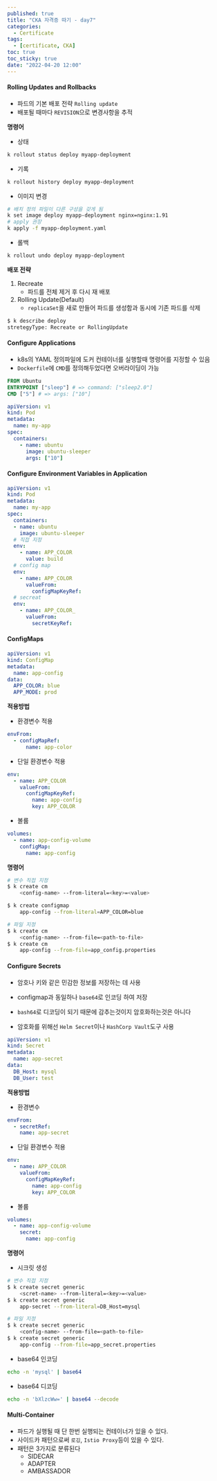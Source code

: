 ```yaml
---
published: true
title: "CKA 자격증 따기 - day7"
categories:
  - Certificate
tags:
  - [certificate, CKA]
toc: true
toc_sticky: true
date: "2022-04-20 12:00"
---
```


#### Rolling Updates and Rollbacks

- 파드의 기본 배포 전략 `Rolling update`
- 배포될 때마다 `REVISION`으로 변경사항을 추적

**명령어**

- 상태

```bash
k rollout status deploy myapp-deployment
```

- 기록

```bash
k rollout history deploy myapp-deployment
```

- 이미지 변경

```bash
# 배치 정의 파일이 다른 구성을 갖게 됨
k set image deploy myapp-deployment nginx=nginx:1.91
# apply 권장
k apply -f myapp-deployment.yaml
```

- 롤백

```bash
k rollout undo deploy myapp-deployment
```

**배포 전략**

1. Recreate
   - 파드를 전체 제거 후 다시 재 배포
2. Rolling Update(Default)
   - `replicaSet`을 새로 만들어 파드를 생성함과 동시에 기존 파드를 삭제

```bash
$ k describe deploy
stretegyType: Recreate or RollingUpdate
```

#### Configure Applications

- k8s의 YAML 정의파일에 도커 컨테이너를 실행할때 명령어를 지정할 수 있음
- `Dockerfile`에 `CMD`를 정의해두었다면 오버라이딩이 가능

```dockerfile
FROM Ubuntu
ENTRYPOINT ["sleep"] # => command: ["sleep2.0"]
CMD ["5"] # => args: ["10"]
```

```yaml
apiVersion: v1
kind: Pod
metadata:
  name: my-app
spec:
  containers:
    - name: ubuntu
      image: ubuntu-sleeper
      args: ["10"]
```

#### Configure Environment Variables in Application

```yaml
apiVersion: v1
kind: Pod
metadata:
  name: my-app
spec:
  containers:
  - name: ubuntu
    image: ubuntu-sleeper
  # 직접 지정
  env:
    - name: APP_COLOR
      value: build
  # config map
  env:
    - name: APP_COLOR
      valueFrom:
        configMapKeyRef:
  # secreat
  env:
    - name: APP_COLOR_
      valueFrom:
        secretKeyRef:
```

#### ConfigMaps

```yaml
apiVersion: v1
kind: ConfigMap
metadata:
  name: app-config
data:
  APP_COLOR: blue
  APP_MODE: prod
```

**적용방법**

- 환경변수 적용

```yaml
envFrom:
  - configMapRef:
      name: app-color
```

- 단일 환경변수 적용

```yaml
env:
  - name: APP_COLOR
    valueFrom:
      configMapKeyRef:
        name: app-config
        key: APP_COLOR
```

- 볼륨

```yaml
volumes:
  - name: app-config-volume
    configMap:
      name: app-config
```

**명령어**

```bash
# 변수 직접 지정
$ k create cm
    <config-name> --from-literal=<key>=<value>

$ k create configmap
    app-config --from-literal=APP_COLOR=blue

# 파일 지정
$ k create cm
    <config-name> --from-file=<path-to-file>
$ k create cm
    app-config --from-file=app_config.properties
```

#### Configure Secrets

- 암호나 키와 같은 민감한 정보를 저장하는 데 사용

- configmap과 동일하나 `base64`로 인코딩 하여 저장
- `bash64`로 디코딩이 되기 때문에 감추는것이지 암호화하는것은 아니다
- 암호화를 위해선 `Helm Secret`이나 `HashCorp Vault`도구 사용

```yaml
apiVersion: v1
kind: Secret
metadata:
  name: app-secret
data:
  DB_Host: mysql
  DB_User: test
```

**적용방법**

- 환경변수

```yaml
envFrom:
  - secretRef:
    name: app-secret
```

- 단일 환경변수 적용

```yaml
env:
  - name: APP_COLOR
    valueFrom:
      configMapKeyRef:
        name: app-config
        key: APP_COLOR
```

- 볼륨

```yaml
volumes:
  - name: app-config-volume
    secret:
      name: app-config
```

**명령어**

- 시크릿 생성

```bash
# 변수 직접 지정
$ k create secret generic
    <scret-name> --from-literal=<key>=<value>
$ k create secret generic
    app-secret --from-literal=DB_Host=mysql

# 파일 지정
$ k create secret generic
    <config-name> --from-file=<path-to-file>
$ k create secret generic
    app-config --from-file=app_secret.properties
```

- base64 인코딩

```bash
echo -n 'mysql' | base64
```

- base64 디코딩

```bash
echo -n 'bXlzcWw=' | base64 --decode
```

#### Multi-Container

- 파드가 실행될 때 단 한번 실행되는 컨테이너가 있을 수 있다.
- 사이드카 패턴으로써 `로깅`, `Istio Proxy`등이 있을 수 있다.
- 패턴은 3가지로 분류된다
  - SIDECAR
  - ADAPTER
  - AMBASSADOR

